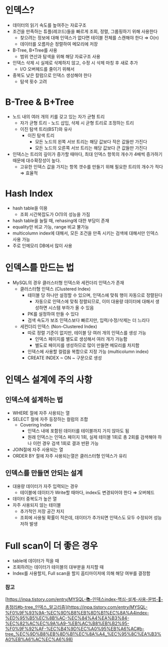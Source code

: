 # 인덱스?

- 데이터의 읽기 속도를 높여주는 자료구조
- 조건을 만족하는 튜플(레코드)들을 빠르게 조회, 정렬, 그룹핑하기 위해 사용한다
    - 찾으려는 정보에 대해 인덱스가 없다면 테이블 전체를 스캔해야 한다 ⇒ O(n)
    - 데이터를 오름차순 정렬하여 메모리에 저장
- B-Tree, B+Tree를 사용
    - 범위 연산과 탐색을 위해 해당 자료구조 사용
- 인덱스 삭제 시 실제로 삭제하지 않고, 수정 시 삭제 마칭 후 새로 추가
    - I/O 오버헤드를 줄이기 위해서
- 중복도 낮은 칼럼으로 인덱스 생성해야 한다
    - 탐색 횟수 고려

# B-Tree & B+Tree

- 노드 내의 여러 개의 키를 갖고 있는 자가 균형 트리
    - 자가 균형 트리 - 노드 삽입, 삭제 시 균형 트리로 조정하는 트리
    - 이진 탐색 트리(BST)와 유사
        - 이진 탐색 트리
            - 모든 노드의 왼쪽 서브 트리는 해당 값보다 작은 값들만 가진다
            - 모든 노드의 오른쪽 서브 트리는 해당 값보다 큰 값들만 가진다
- 인덱스는 트리의 깊이가 증가할 때마다, 최대 인덱스 항목의 개수가 4배씩 증가하기 때문에 대수확장성이 높다.
    - 고유한 인덱스 값을 가지는 항목 갯수를 만들기 위해 필요한 트리의 개수가 적다 ⇒ 효율적

# Hash Index

- hash table을 이용
    - 조회 시간복잡도가 O(1)의 성능을 가짐
- hash table을 늘릴 때, rehasing에 대한 부담이 존재
- equality만 비교 가능, range 비교 불가능
- multicolumn index에 대해서, 모든 조건을 만족 시키는 검색에 대해서만 인덱스 사용 가능
- 주로 인메모리 DB에서 많이 사용

# 인덱스를 만드는 법

- MySQL의 경우 클러스터형 인덱스와 세컨더리 인덱스가 존재
    - 클러스터형 인덱스 (Clustered Index)
        - 테이블 당 하나만 설정할 수 있으며, 인덱스에 맞춰 행이 자동으로 정렬된다
            - 자동으로 인덱스에 맞춰 정렬되므로, 이미 대용량 데이터에 대해서 생성하면 시스템 부하가 올 수 있음
        - PK를 설정하여 만들 수 있다
        - 검색 속도가 보조 인덱스보다 빠르지만, 입력/수정/삭제는 더 느리다
    - 세컨더리 인덱스 (Non-Clustered Index)
        - 따로 정렬 기준이 없지만, 테이블 당 여러 개의 인덱스를 생성 가능
            - 인덱스 페이지를 별도로 생성해서 여러 개가 가능함
            - 별도로 페이지를 생성하므로 많이 만들면 메모리를 차지함
        - 인덱스에 사용할 컬럼을 복합으로 지정 가능 (multicolumn index)
        - CREATE INDEX ~ ON ~ 구문으로 생성

# 인덱스 설계에 주의 사항

## 인덱스에 설계하는 법

- WHERE 절에 자주 사용되는 열
- SELECT 절에 자주 등장하는 컬럼의 조합
    - Covering Index
        - 인덱스 내에 포함된 데이터를 테이블까지 가지 않아도 됨
        - 원래 인덱스는 인덱스 페이지 1회, 실제 테이블 1회로 총 2회를 검색해야 하나 이런 경우 검색 1회로 결과 반환 가능
- JOIN절에 자주 사용되는 열
- ORDER BY 절에 자주 사용되는열은 클러스터형 인덱스가 유리

## 인덱스를 만들면 안되는 설계

- 대용량 데이터가 자주 입력되는 경우
    - 테이블에 데이터가 Write할 때마다, index도 변경되어야 한다 ⇒ 오버헤드
- 데이터 중복도가 높은 열
- 자주 사용되지 않는 테이블
    - 추가적인 저장 공간 차지
    - 조회에 사용될 확률이 적은데, 데이터가 추가되면 인덱스도 모두 수정되어 성능 저하 발생

# Full scan이 더 좋은 경우

- table에 데이터가 적을 때
- 조회하려는 데이터가 테이블의 대부분을 차지할 때
- Index를 사용할지, Full scan을 할지 옵티마이저에 의해 해당 여부를 결정함

### 참고

[https://inpa.tistory.com/entry/MYSQL-📚-인덱스index-핵심-설계-사용-문법-💯-총정리#b-tree_인덱스_알고리즘](https://inpa.tistory.com/entry/MYSQL-%F0%9F%93%9A-%EC%9D%B8%EB%8D%B1%EC%8A%A4index-%ED%95%B5%EC%8B%AC-%EC%84%A4%EA%B3%84-%EC%82%AC%EC%9A%A9-%EB%AC%B8%EB%B2%95-%F0%9F%92%AF-%EC%B4%9D%EC%A0%95%EB%A6%AC#b-tree_%EC%9D%B8%EB%8D%B1%EC%8A%A4_%EC%95%8C%EA%B3%A0%EB%A6%AC%EC%A6%98)